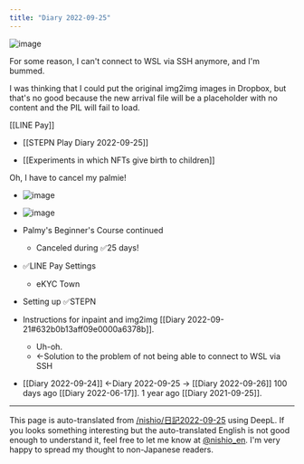 ```yaml
---
title: "Diary 2022-09-25"
---
```



![image](https://scrapbox.io/files/632ffa30af46cc001dcb998b.png)


For some reason, I can't connect to WSL via SSH anymore, and I'm bummed.

I was thinking that I could put the original img2img images in Dropbox, but that's no good because the new arrival file will be a placeholder with no content and the PIL will fail to load.

[[LINE Pay]]

- [[STEPN Play Diary 2022-09-25]]

- [[Experiments in which NFTs give birth to children]]

Oh, I have to cancel my palmie!
- ![image](https://gyazo.com/b6570d82319d2b63ccefbeee10988955/thumb/1000)
- ![image](https://gyazo.com/73a60a9e317656c5a6c150b78071f39e/thumb/1000)

- Palmy's Beginner's Course continued
    - Canceled during ✅25 days!
- ✅LINE Pay Settings
    - eKYC Town
- Setting up ✅STEPN
- Instructions for inpaint and img2img [[Diary 2022-09-21#632b0b13aff09e0000a6378b]].
    - Uh-oh.
    - ←Solution to the problem of not being able to connect to WSL via SSH

- [[Diary 2022-09-24]] ←Diary 2022-09-25 → [[Diary 2022-09-26]]
100 days ago [[Diary 2022-06-17]].
1 year ago [[Diary 2021-09-25]].
---
This page is auto-translated from [/nishio/日記2022-09-25](https://scrapbox.io/nishio/日記2022-09-25) using DeepL. If you looks something interesting but the auto-translated English is not good enough to understand it, feel free to let me know at [@nishio_en](https://twitter.com/nishio_en). I'm very happy to spread my thought to non-Japanese readers.